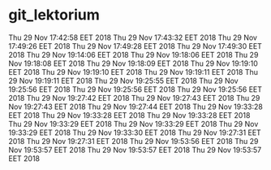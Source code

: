 # git_lektorium
Thu 29 Nov 17:42:58 EET 2018
Thu 29 Nov 17:43:32 EET 2018
Thu 29 Nov 17:49:26 EET 2018
Thu 29 Nov 17:49:28 EET 2018
Thu 29 Nov 17:49:30 EET 2018
Thu 29 Nov 19:14:06 EET 2018
Thu 29 Nov 19:18:06 EET 2018
Thu 29 Nov 19:18:08 EET 2018
Thu 29 Nov 19:18:09 EET 2018
Thu 29 Nov 19:19:10 EET 2018
Thu 29 Nov 19:19:10 EET 2018
Thu 29 Nov 19:19:11 EET 2018
Thu 29 Nov 19:19:11 EET 2018
Thu 29 Nov 19:25:55 EET 2018
Thu 29 Nov 19:25:56 EET 2018
Thu 29 Nov 19:25:56 EET 2018
Thu 29 Nov 19:25:56 EET 2018
Thu 29 Nov 19:27:42 EET 2018
Thu 29 Nov 19:27:43 EET 2018
Thu 29 Nov 19:27:43 EET 2018
Thu 29 Nov 19:27:44 EET 2018
Thu 29 Nov 19:33:28 EET 2018
Thu 29 Nov 19:33:28 EET 2018
Thu 29 Nov 19:33:28 EET 2018
Thu 29 Nov 19:33:29 EET 2018
Thu 29 Nov 19:33:29 EET 2018
Thu 29 Nov 19:33:29 EET 2018
Thu 29 Nov 19:33:30 EET 2018
Thu 29 Nov 19:27:31 EET 2018
Thu 29 Nov 19:27:31 EET 2018
Thu 29 Nov 19:53:56 EET 2018
Thu 29 Nov 19:53:57 EET 2018
Thu 29 Nov 19:53:57 EET 2018
Thu 29 Nov 19:53:57 EET 2018
